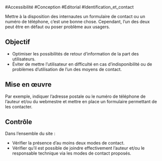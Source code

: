 
#Accessibilité #Conception #Editorial #Identification_et_contact

Mettre à la disposition des internautes un formulaire de contact ou un numéro de téléphone, c’est une bonne chose. Cependant, l’un des deux peut être en défaut ou poser problème aux usagers.


## Objectif

* Optimiser les possibilités de retour d’information de la part des utilisateurs.
* Éviter de mettre l’utilisateur en difficulté en cas d’indisponibilité ou de problèmes d’utilisation de l’un des moyens de contact.

## Mise en œuvre

Par exemple, indiquer l’adresse postale ou le numéro de téléphone de l’auteur et/ou du webmestre et mettre en place un formulaire permettant de les contacter.

## Contrôle

Dans l’ensemble du site :

* Vérifier la présence d’au moins deux modes de contact.
* Vérifier qu’il est possible de joindre effectivement l’auteur et/ou le responsable technique via les modes de contact proposés.

